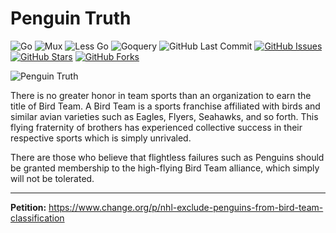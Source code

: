 # Penguin Truth

![Go](https://img.shields.io/badge/Go-1.21-blue.svg?logo=go&longCache=true&logoColor=white&colorB=88C0D0&style=flat-square&colorA=4c566a)
![Mux](https://img.shields.io/badge/Mux-1.8.0-blue.svg?logo=go&longCache=true&logoColor=white&colorB=88C0D0&style=flat-square&colorA=4c566a)
![Less Go](https://img.shields.io/badge/Less--go-0.0.0-blue.svg?logo=go&longCache=true&logoColor=white&colorB=88C0D0&style=flat-square&colorA=4c566a)
![Goquery](https://img.shields.io/badge/GoDotenv-1.4.0-blue.svg?logo=go&longCache=true&logoColor=white&colorB=88C0D0&style=flat-square&colorA=4c566a)
![GitHub Last Commit](https://img.shields.io/github/last-commit/google/skia.svg?style=flat-square&colorA=4c566a&colorB=a3be8c&logo=GitHub)
[![GitHub Issues](https://img.shields.io/github/issues/toddbirchard/penguintruth.svg?style=flat-square&colorA=4c566a&colorB=ebcb8b&logo=GitHub)](https://github.com/toddbirchard/penguintruth/issues)
[![GitHub Stars](https://img.shields.io/github/stars/toddbirchard/penguintruth.svg?style=flat-square&colorB=ebcb8b&colorA=4c566a&logo=GitHub)](https://github.com/toddbirchard/penguintruth/stargazers)
[![GitHub Forks](https://img.shields.io/github/forks/toddbirchard/penguintruth.svg?style=flat-square&colorA=4c566a&colorB=ebcb8b&logo=GitHub)](https://github.com/toddbirchard/penguintruth/network)

![Penguin Truth](./.github/penguinshare@2x.jpg?raw=true)

There is no greater honor in team sports than an organization to earn the title of Bird Team. A Bird Team is a sports franchise affiliated with birds and similar avian varieties such as Eagles, Flyers, Seahawks, and so forth. This flying fraternity of brothers has experienced collective success in their respective sports which is simply unrivaled.

There are those who believe that flightless failures such as Penguins should be granted membership to the high-flying Bird Team alliance, which simply will not be tolerated.

----

**Petition:** https://www.change.org/p/nhl-exclude-penguins-from-bird-team-classification